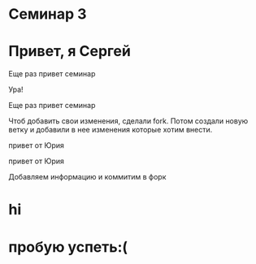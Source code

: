 # Семинар 3

Привет, я Сергей
=======
Еще раз привет семинар

Ура!

Еще раз привет семинар



Чтоб добавить свои изменения, сделали fork. Потом создали новую ветку и добавили в нее изменения которые хотим внести.

привет от Юрия



привет от Юрия

Добавляем информацию и коммитим в форк

# hi
# пробую успеть:(


